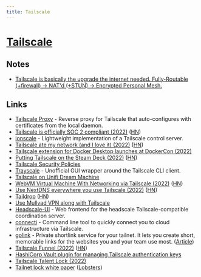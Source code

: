 ```yaml
---
title: Tailscale
---
```


# [Tailscale](https://tailscale.com/)

## Notes

- [Tailscale is basically the upgrade the internet needed.
  Fully-Routable (+firewall) -> NAT'd (+STUN) -> Encrypted Personal Mesh.](https://twitter.com/simonvc/status/1567316799464800257)

## Links

- [Tailscale Proxy](https://github.com/jtdowney/tailscale-proxy) - Reverse proxy for Tailscale that auto-configures with certificates from the local daemon.
- [Tailscale is officially SOC 2 compliant (2022)](https://tailscale.com/blog/soc2/) ([HN](https://news.ycombinator.com/item?id=31413163))
- [ionscale](https://github.com/jsiebens/ionscale) - Lightweight implementation of a Tailscale control server.
- [Tailscale ate my network (and I love it) (2022)](https://smackeyacky.blogspot.com/2022/07/tailscale-ate-my-network-and-i-love-it.html) ([HN](https://news.ycombinator.com/item?id=31955970))
- [Tailscale extension for Docker Desktop launches at DockerCon (2022)](https://tailscale.com/blog/docker/)
- [Putting Tailscale on the Steam Deck (2022)](https://tailscale.com/blog/steam-deck/) ([HN](https://news.ycombinator.com/item?id=32490736))
- [Tailscale Security Policies](https://github.com/tailscale/policies)
- [Trayscale](https://github.com/DeedleFake/trayscale) - Unofficial GUI wrapper around the Tailscale CLI client.
- [Tailscale on Unifi Dream Machine](https://github.com/SierraSoftworks/tailscale-udm)
- [WebVM Virtual Machine With Networking via Tailscale (2022)](https://leaningtech.com/webvm-virtual-machine-with-networking-via-tailscale/) ([HN](https://news.ycombinator.com/item?id=33116245))
- [Use NextDNS everywhere you use Tailscale (2022)](https://tailscale.com/blog/nextdns/) ([HN](https://news.ycombinator.com/item?id=33185771))
- [Taildrop](https://tailscale.com/kb/1106/taildrop/) ([HN](https://news.ycombinator.com/item?id=33186523))
- [Use Mullvad VPN along with Tailscale](https://github.com/r3nor/mullvad-tailscale)
- [Headscale-UI](https://github.com/gurucomputing/headscale-ui) - Web frontend for the headscale Tailscale-compatible coordination server.
- [connecti](https://github.com/jaxxstorm/connecti) - Command line tool to quickly connect you to cloud infrastructure via Tailscale.
- [golink](https://github.com/tailscale/golink) - Private shortlink service for your tailnet. It lets you create short, memorable links for the websites you and your team use most. ([Article](https://tailscale.com/blog/golink/))
- [Tailscale Funnel (2022)](https://tailscale.com/blog/introducing-tailscale-funnel/) ([HN](https://news.ycombinator.com/item?id=33648341))
- [HashiCorp Vault plugin for managing Tailscale authentication keys](https://github.com/davidsbond/vault-plugin-tailscale)
- [Tailscale Talent Lock (2022)](https://tailscale.com/blog/tailnet-lock/)
- [Tailnet lock white paper](https://tailscale.com/kb/1230/tailnet-lock-whitepaper/) ([Lobsters](https://lobste.rs/s/fiinse/tailnet_lock_white_paper))
